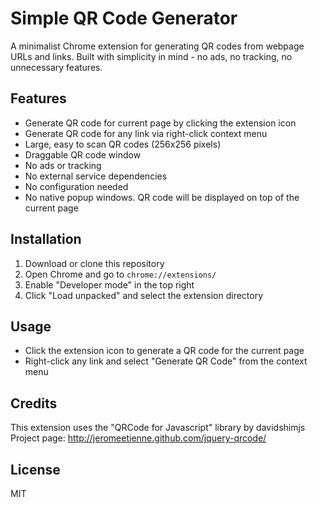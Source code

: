 # Simple QR Code Generator

A minimalist Chrome extension for generating QR codes from webpage URLs and links. Built with simplicity in mind - no ads, no tracking, no unnecessary features.

## Features

- Generate QR code for current page by clicking the extension icon
- Generate QR code for any link via right-click context menu
- Large, easy to scan QR codes (256x256 pixels)
- Draggable QR code window
- No ads or tracking
- No external service dependencies
- No configuration needed
- No native popup windows. QR code will be displayed on top of the current page

## Installation

1. Download or clone this repository
2. Open Chrome and go to `chrome://extensions/`
3. Enable "Developer mode" in the top right
4. Click "Load unpacked" and select the extension directory

## Usage

- Click the extension icon to generate a QR code for the current page
- Right-click any link and select "Generate QR Code" from the context menu

## Credits

This extension uses the "QRCode for Javascript" library by davidshimjs  
Project page: http://jeromeetienne.github.com/jquery-qrcode/  

## License

MIT

